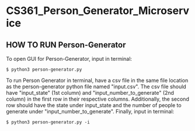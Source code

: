 # CS361_Person_Generator_Microservice

## HOW TO RUN Person-Generator

To open GUI for Person-Generator, input in terminal:
  
    $ python3 person-generator.py
  

To run Person Generator in terminal, have a csv file in the same file location as the person-generator python file named "input.csv".
The csv file should have "input_state" (1st column) and "input_number_to_generate" (2nd column) in the first row in their respective columns. 
Additionally, the second row should have the state under input_state and the number of people to generate under "input_number_to_generate". 
Finally, input in terminal:

    $ python3 person-generator.py -i
